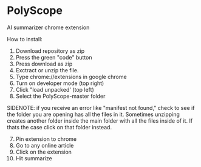 # PolyScope
AI summarizer chrome extension

How to install:

1. Download repository as zip
  1. Press the green "code" button
  2. Press download as zip
2. Exctract or unzip the file.
3. Type chrome://extensions in google chrome
4. Turn on developer mode (top right)
5. Click "load unpacked' (top left)
6. Select the PolyScope-master folder

SIDENOTE: if you receive an error like "manifest not found," check to see if the folder you are opening has all the files in it. Sometimes unzipping creates another folder inside the main folder with all the files inside of it. If thats the case click on that folder instead. 

7. Pin extension to chrome 
8. Go to any online article
9. Click on the extension
10. Hit summarize

